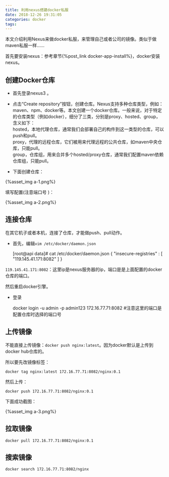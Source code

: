 ```yaml
---
title: 利用nexus搭建docker私服
date: 2018-12-26 19:31:05
categories: docker
tags:
---
```


本文介绍利用Nexus来做docker私服，来管理自己或者公司的镜像。类似于做maven私服一样……

首先要安装nexus：参考章节{%post_link docker-app-install%}，docker安装nexus。  

## 创建Docker仓库

- 首先登录nexus3 。
- 点击“Create repository”按钮，创建仓库。Nexus支持多种仓库类型，例如：maven、npm、docker等。本文创建一个docker仓库。一般来说，对于特定的仓库类型（例如docker），细分了三类，分别是proxy、hosted、group，含义如下：     
  hosted，本地代理仓库，通常我们会部署自己的构件到这一类型的仓库，可以push和pull。   
  proxy，代理的远程仓库，它们被用来代理远程的公共仓库，如maven中央仓库，只能pull。   
  group，仓库组，用来合并多个hosted/proxy仓库，通常我们配置maven依赖仓库组，只能pull。   
  
- 下面创建仓库：

{%asset_img a-1.png%}

填写配置(注意端口号 )：
  
{%asset_img a-2.png%}


## 连接仓库

在其它机子或者本机，连接了仓库，才能做push、pull动作。

- 首先，编辑`vim /etc/docker/daemon.json`


    [root@api data]# cat /etc/docker/daemon.json 
    {
      "insecure-registries" : [
        "119.145.41.171:8082"
      ]
    }
    
`119.145.41.171:8082`：这里ip是nexus服务器的ip，端口是是上面配置的docker仓库的端口。

然后重启docker引擎。

- 登录


    docker login -u admin -p admin123 172.16.77.71:8082  #注意这里的端口是配置仓库时选择的端口号
    
## 上传镜像

不能直接上传镜像：`docker push nginx:latest`。因为docker默认是上传到docker hub仓库的。

所以要先改镜像标签：

    docker tag nginx:latest 172.16.77.71:8082/nginx:0.1
    
然后上传：
    
    docker push 172.16.77.71:8082/nginx:0.1
    
下面成功截图：

{%asset_img a-3.png%}   

## 拉取镜像

    docker pull 172.16.77.71:8082/nginx:0.1
    
## 搜索镜像

    docker search 172.16.77.71:8082/nginx      
    
    